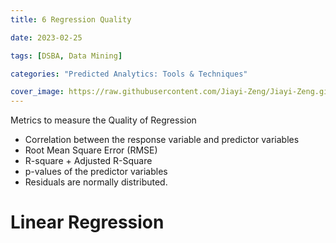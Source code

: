 ```yaml
---
title: 6 Regression Quality

date: 2023-02-25

tags: [DSBA, Data Mining]

categories: "Predicted Analytics: Tools & Techniques"

cover_image: https://raw.githubusercontent.com/Jiayi-Zeng/Jiayi-Zeng.github.io/pic/img/202303060126%20(3).png
---
```


Metrics to measure the Quality of Regression 

* Correlation between the response variable and predictor variables 
* Root Mean Square Error (RMSE) 
* R-square + Adjusted R-Square 
* p-values of the predictor variables 
* Residuals are normally distributed. 

# **Linear Regression**